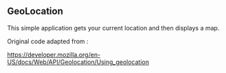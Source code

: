 ## GeoLocation

This simple application gets your current location and then displays a map. 

Original code adapted from : 

https://developer.mozilla.org/en-US/docs/Web/API/Geolocation/Using_geolocation